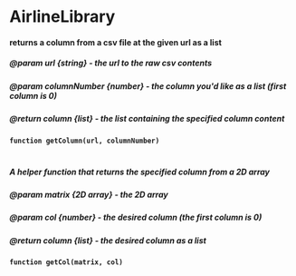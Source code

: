# AirlineLibrary

#### returns a column from a csv file at the given url as a list
##### @param url {string} - the url to the raw csv contents
##### @param columnNumber {number} - the column you'd like as a list (first column is 0)
##### @return column {list} - the list containing the specified column content
**`function getColumn(url, columnNumber)`**
#

##### A helper function that returns the specified column from a 2D array
##### @param matrix {2D array} - the 2D array
##### @param col {number} - the desired column (the first column is 0)
##### @return column {list} - the desired column as a list
**`function getCol(matrix, col)`**
